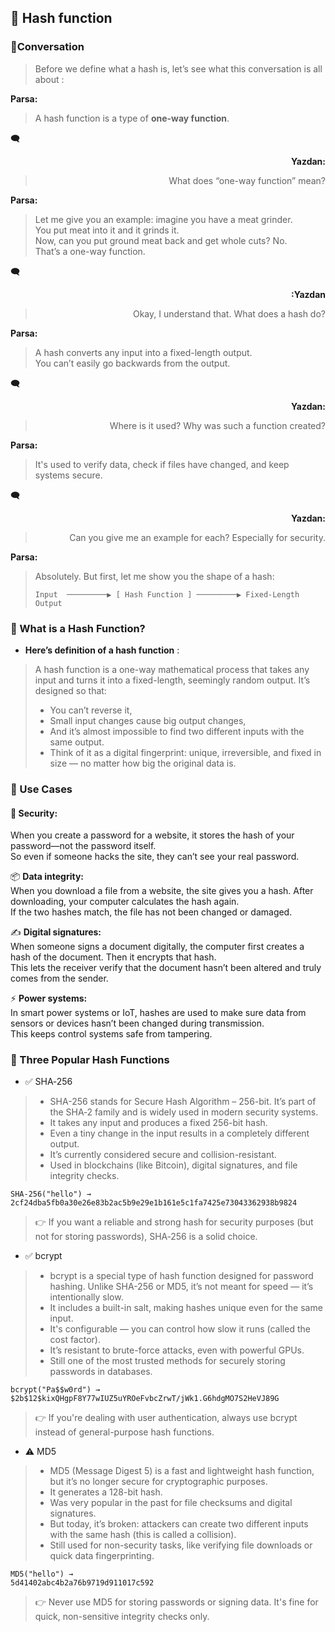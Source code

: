 ## 🔑 Hash function

### 💬Conversation
> Before we define what a hash is, let’s see what this conversation is all about :

 **Parsa:**  
> A hash function is a type of **one-way function**.

🗨 <div align="right"><strong>Yazdan:</strong>  
> What does “one-way function” mean?  
</div>

 **Parsa:**  
> Let me give you an example: imagine you have a meat grinder.  
> You put meat into it and it grinds it.  
> Now, can you put ground meat back and get whole cuts? No.  
> That’s a one-way function.

🗨 <div align="right"><strong>:Yazdan</strong>  
> Okay, I understand that. What does a hash do?  
</div>

 **Parsa:**  
> A hash converts any input into a fixed-length output.  
> You can’t easily go backwards from the output.

🗨 <div align="right"><strong>Yazdan:</strong>  
> Where is it used? Why was such a function created?  
</div>

 **Parsa:**  
> It's used to verify data, check if files have changed, and keep systems secure.

🗨 <div align="right"><strong>Yazdan:</strong>  
> Can you give me an example for each? Especially for security.  
</div>

 **Parsa:**  
> Absolutely. But first, let me show you the shape of a hash:  
>  
> ```
> Input  ─────────▶ [ Hash Function ] ─────────▶ Fixed-Length Output
> ```  

### 🔹 What is a Hash Function?
- **Here’s definition of a hash function** :
> A hash function is a one-way mathematical process that takes any input and turns it into a fixed-length, seemingly random output.
It’s designed so that:
> - You can’t reverse it,
> - Small input changes cause big output changes,
> - And it’s almost impossible to find two different inputs with the same output.
> - Think of it as a digital fingerprint: unique, irreversible, and fixed in size — no matter how big the original data is.

### 🔧 Use Cases

#### 🔐 **Security:**  
When you create a password for a website, it stores the hash of your password—not the password itself.  
So even if someone hacks the site, they can’t see your real password.

📦 **Data integrity:**  
When you download a file from a website, the site gives you a hash. After downloading, your computer calculates the hash again.  
If the two hashes match, the file has not been changed or damaged.

✍️ **Digital signatures:**  
When someone signs a document digitally, the computer first creates a hash of the document. Then it encrypts that hash.  
This lets the receiver verify that the document hasn’t been altered and truly comes from the sender.

⚡ **Power systems:**  
In smart power systems or IoT, hashes are used to make sure data from sensors or devices hasn’t been changed during transmission.  
This keeps control systems safe from tampering.

### 🔐 Three Popular Hash Functions
- ✅ SHA‑256
> - SHA-256 stands for Secure Hash Algorithm – 256-bit. It’s part of the SHA‑2 family and is widely used in modern security systems.
> - It takes any input and produces a fixed 256-bit hash.
> - Even a tiny change in the input results in a completely different output.
> - It’s currently considered secure and collision-resistant.
> - Used in blockchains (like Bitcoin), digital signatures, and file integrity checks.

```
SHA-256("hello") →  
2cf24dba5fb0a30e26e83b2ac5b9e29e1b161e5c1fa7425e73043362938b9824
```
> 👉 If you want a reliable and strong hash for security purposes (but not for storing passwords), SHA‑256 is a solid choice.

- ✅ bcrypt
> - bcrypt is a special type of hash function designed for password hashing. Unlike SHA-256 or MD5, it’s not meant for speed — it’s intentionally slow.
> - It includes a built-in salt, making hashes unique even for the same input.
> - It's configurable — you can control how slow it runs (called the cost factor).
> - It’s resistant to brute-force attacks, even with powerful GPUs.
> - Still one of the most trusted methods for securely storing passwords in databases.

```
bcrypt("Pa$$w0rd") →
$2b$12$kixQHgpF8Y77wIUZ5uYROeFvbcZrwT/jWk1.G6hdgMO7S2HeVJ89G
```
> 👉 If you're dealing with user authentication, always use bcrypt instead of general-purpose hash functions.

- ⚠️ MD5
> - MD5 (Message Digest 5) is a fast and lightweight hash function, but it’s no longer secure for cryptographic purposes.
> - It generates a 128-bit hash.
> - Was very popular in the past for file checksums and digital signatures.
> - But today, it’s broken: attackers can create two different inputs with the same hash (this is called a collision).
> - Still used for non-security tasks, like verifying file downloads or quick data fingerprinting.

```
MD5("hello") →
5d41402abc4b2a76b9719d911017c592
```
> 👉 Never use MD5 for storing passwords or signing data. It's fine for quick, non-sensitive integrity checks only.

